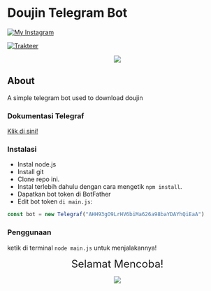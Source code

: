 # Doujin Telegram Bot

[![My Instagram](https://img.shields.io/badge/My%20Instagram-@HilmyShop.Official-red)](https://www.instagram.com/Hilmyshop.Official)

[![Trakteer](https://img.shields.io/badge/Support%20Me!-Trakteer-purple)](https://trakteer.id/HilmyGaming87)


<p align="center"><img src="https://i.pinimg.com/originals/3c/37/9e/3c379e30fdf69c7ab688e596c873bf2c.png" /></p>

## About

A simple telegram bot used to download doujin

### Dokumentasi Telegraf

[Klik di sini!](https://telegraf.js.org/)

### Instalasi

- Instal node.js
- Install git
- Clone repo ini.
- Instal terlebih dahulu dengan cara mengetik `npm install`.<br>
- Dapatkan bot token di BotFather
- Edit bot token `di main.js`:

```js
const bot = new Telegraf("AHH93gO9LrHV6biMa626a98baYDAYhQiEaA")
```

### Penggunaan

ketik di terminal `node main.js` untuk menjalakannya!

<p align="center"><font size = "5">Selamat Mencoba! </font><br></p>
<p align="center"><img src="https://cdn.discordapp.com/attachments/519859252966457369/735280356441456641/4c64e343e788251fb15dac0f4c557337.gif" /></p>
